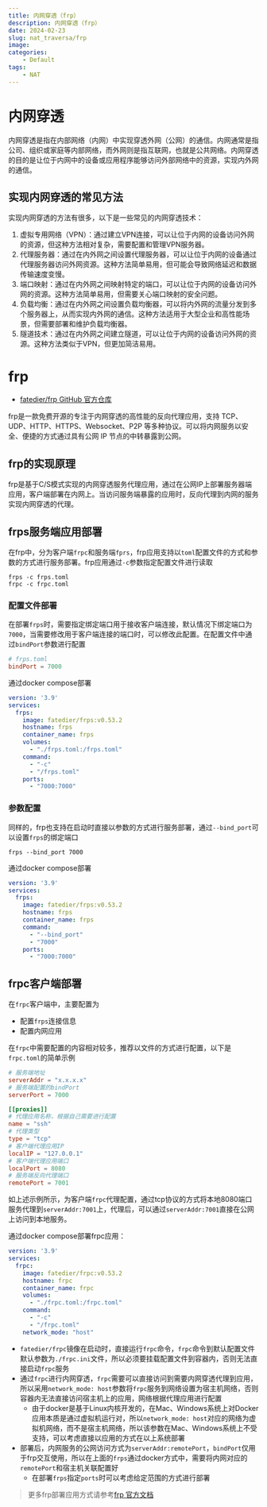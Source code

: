 ```yaml
---
title: 内网穿透（frp）
description: 内网穿透（frp）
date: 2024-02-23
slug: nat_traversa/frp
image: 
categories:
    - Default
tags:
    - NAT
---
```


# 内网穿透
内网穿透是指在内部网络（内网）中实现穿透外网（公网）的通信。内网通常是指公司、组织或家庭等内部网络，而外网则是指互联网，也就是公共网络。内网穿透的目的是让位于内网中的设备或应用程序能够访问外部网络中的资源，实现内外网的通信。
## 实现内网穿透的常见方法
实现内网穿透的方法有很多，以下是一些常见的内网穿透技术：
1. 虚拟专用网络（VPN）：通过建立VPN连接，可以让位于内网的设备访问外网的资源，但这种方法相对复杂，需要配置和管理VPN服务器。
2. 代理服务器：通过在内外网之间设置代理服务器，可以让位于内网的设备通过代理服务器访问外网资源。这种方法简单易用，但可能会导致网络延迟和数据传输速度变慢。
3. 端口映射：通过在内外网之间映射特定的端口，可以让位于内网的设备访问外网的资源。这种方法简单易用，但需要关心端口映射的安全问题。
4. 负载均衡：通过在内外网之间设置负载均衡器，可以将内外网的流量分发到多个服务器上，从而实现内外网的通信。这种方法适用于大型企业和高性能场景，但需要部署和维护负载均衡器。
5. 隧道技术：通过在内外网之间建立隧道，可以让位于内网的设备访问外网的资源。这种方法类似于VPN，但更加简洁易用。
# frp
- [fatedier/frp GitHub 官方仓库](https://github.com/fatedier/frp)

frp是一款免费开源的专注于内网穿透的高性能的反向代理应用，支持 TCP、UDP、HTTP、HTTPS、Websocket、P2P 等多种协议。可以将内网服务以安全、便捷的方式通过具有公网 IP 节点的中转暴露到公网。
## frp的实现原理
frp是基于C/S模式实现的内网穿透服务代理应用，通过在公网IP上部署服务器端应用，客户端部署在内网上。当访问服务端暴露的应用时，反向代理到内网的服务实现内网穿透的代理。
## frps服务端应用部署
在frp中，分为客户端`frpc`和服务端`fprs`，frp应用支持以`toml`配置文件的方式和参数的方式进行服务部署。frp应用通过`-c`参数指定配置文件进行读取
```shell
frps -c frps.toml
frpc -c frpc.toml
```
### 配置文件部署
在部署`frps`时，需要指定绑定端口用于接收客户端连接，默认情况下绑定端口为`7000`，当需要修改用于客户端连接的端口时，可以修改此配置。在配置文件中通过`bindPort`参数进行配置
```toml
# frps.toml
bindPort = 7000
```
通过docker compose部署
```yaml
version: '3.9'
services:
  frps:
    image: fatedier/frps:v0.53.2
    hostname: frps
    container_name: frps
    volumes:
      - "./frps.toml:/frps.toml"
    command:
      - "-c"
      - "/frps.toml"
    ports:
      - "7000:7000"
```
### 参数配置
同样的，frp也支持在启动时直接以参数的方式进行服务部署，通过`--bind_port`可以设置`frps`的绑定端口
```shell
frps --bind_port 7000
```
通过docker compose部署
```yaml
version: '3.9'
services:
  frps:
    image: fatedier/frps:v0.53.2
    hostname: frps
    container_name: frps
    command:
      - "--bind_port"
      - "7000"
    ports:
      - "7000:7000"
```
## frpc客户端部署
在`frpc`客户端中，主要配置为
- 配置`frps`连接信息
- 配置内网应用

在`frpc`中需要配置的内容相对较多，推荐以文件的方式进行配置，以下是`frpc.toml`的简单示例
```toml
# 服务端地址
serverAddr = "x.x.x.x"
# 服务端配置的bindPort
serverPort = 7000

[[proxies]]
# 代理应用名称，根据自己需要进行配置
name = "ssh"
# 代理类型
type = "tcp"
# 客户端代理应用IP
localIP = "127.0.0.1"
# 客户端代理应用端口
localPort = 8080
# 服务端反向代理端口
remotePort = 7001
```
如上述示例所示，为客户端`frpc`代理配置，通过tcp协议的方式将本地8080端口服务代理到`serverAddr:7001`上，代理后，可以通过`serverAddr:7001`直接在公网上访问到本地服务。

通过docker compose部署frpc应用：
```yaml
version: '3.9'
services:
  frpc:
    image: fatedier/frpc:v0.53.2
    hostname: frpc
    container_name: frpc
    volumes:
      - "./frpc.toml:/frpc.toml"
    command:
      - "-c"
      - "/frpc.toml"
    network_mode: "host"
```
- `fatedier/frpc`镜像在启动时，直接运行`frpc`命令，`frpc`命令到默认配置文件默认参数为`./frpc.ini`文件，所以必须要挂载配置文件到容器内，否则无法直接启动`frpc`服务
- 通过`frpc`进行内网穿透，`frpc`需要可以直接访问到需要内网穿透代理到应用，所以采用`network_mode: host`参数将`frpc`服务到网络设置为宿主机网络，否则容器内无法直接访问宿主机上的应用，网络根据代理应用进行配置
	- 由于docker是基于Linux内核开发的，在Mac、Windows系统上对Docker应用本质是通过虚拟机运行对，所以`network_mode: host`对应的网络为虚拟机网络，而不是宿主机网络，所以该参数在Mac、Windows系统上不受支持，可以考虑直接以应用的方式在以上系统部署
- 部署后，内网服务的公网访问方式为`serverAddr:remotePort`，`bindPort`仅用于frp交互使用，所以在上面的`frps`通过docker方式中，需要将内网对应的`remotePort`和宿主机关联配置好
	- 在部署`frps`指定`ports`时可以考虑给定范围的方式进行部署
> 更多frp部署应用方式请参考[frp 官方文档](https://gofrp.org/)
